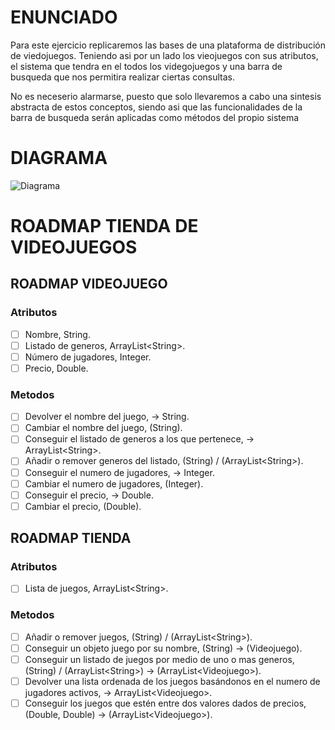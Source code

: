 # ENUNCIADO

Para este ejercicio replicaremos las bases de una plataforma de distribución de viedojuegos. Teniendo asi por un lado los vieojuegos con sus atributos, el sistema que tendra en el todos los videgojuegos y una barra de busqueda que nos permitira realizar ciertas consultas.

No es neceserio alarmarse, puesto que solo llevaremos a cabo una sintesis abstracta de estos conceptos, siendo asi que las funcionalidades de la barra de busqueda serán aplicadas como métodos del propio sistema

# DIAGRAMA

![Diagrama]()

# ROADMAP TIENDA DE VIDEOJUEGOS

## ROADMAP VIDEOJUEGO

### Atributos

- [ ]  Nombre, String.
- [ ]  Listado de generos, ArrayList\<String\>.
- [ ]  Número de jugadores, Integer.
- [ ]  Precio, Double.

### Metodos

- [ ]  Devolver el nombre del juego, → String.
- [ ]  Cambiar el nombre del juego,  (String).
- [ ]  Conseguir el listado de generos a los que pertenece, → ArrayList\<String\>.
- [ ]  Añadir o remover generos del listado, (String) / (ArrayList\<String\>).
- [ ]  Conseguir el numero de jugadores, → Integer.
- [ ]  Cambiar el numero de jugadores, (Integer).
- [ ]  Conseguir el precio, → Double.
- [ ]  Cambiar el precio, (Double).

## ROADMAP TIENDA

### Atributos

- [ ]  Lista de juegos, ArrayList\<String\>.

### Metodos

- [ ]  Añadir o remover juegos, (String) / (ArrayList\<String\>).
- [ ]  Conseguir un objeto juego por su nombre, (String) → (Videojuego).
- [ ]  Conseguir un listado de juegos por medio de uno o mas generos, (String) / (ArrayList\<String\>) → (ArrayList\<Videojuego\>).
- [ ]  Devolver una lista ordenada de los juegos basándonos en el numero
de jugadores activos, → ArrayList\<Videojuego\>.
- [ ]  Conseguir los juegos que estén entre dos valores dados de precios, (Double, Double) → (ArrayList\<Videojuego\>).
